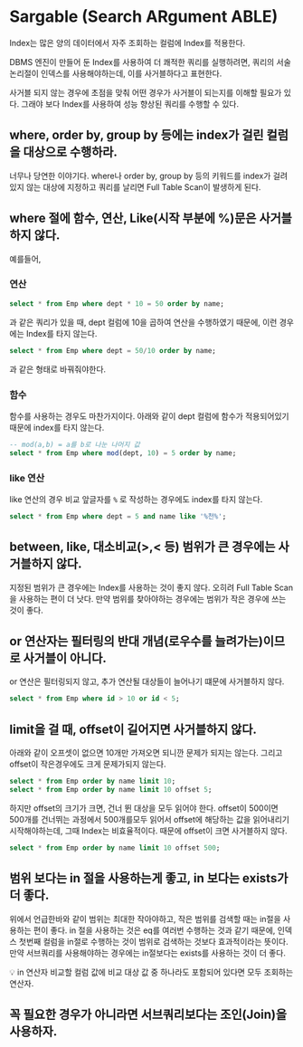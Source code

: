 # Sargable (Search ARgument ABLE)

Index는 많은 양의 데이터에서 자주 조회하는 컬럼에 Index를 적용한다.

DBMS 엔진이 만들어 둔 Index를 사용하여 더 쾌적한 쿼리를 실행하려면, 쿼리의 서술논리절이 인덱스를 사용해야하는데, 이를 사거블하다고 표현한다.

사거블 되지 않는 경우에 초점을 맞춰 어떤 경우가 사거블이 되는지를 이해할 필요가 있다. 그래야 보다 Index를 사용하여 성능 향상된 쿼리를 수행할 수 있다.

## where, order by, group by 등에는 index가 걸린 컬럼을 대상으로 수행하라.

너무나 당연한 이야기다. where나 order by, group by 등의 키워드를 index가 걸려있지 않는 대상에 지정하고 쿼리를 날리면 Full Table Scan이 발생하게 된다.

## where 절에 함수, 연산, Like(시작 부분에 %)문은 사거블 하지 않다.

예를들어,

### 연산

```sql
select * from Emp where dept * 10 = 50 order by name;
```

과 같은 쿼리가 있을 때, dept 컬럼에 10을 곱하여 연산을 수행하였기 때문에, 이런 경우에는 Index를 타지 않는다.

```sql
select * from Emp where dept = 50/10 order by name;
```

과 같은 형태로 바꿔줘야한다.

### 함수

함수를 사용하는 경우도 마찬가지이다. 아래와 같이 dept 컬럼에 함수가 적용되어있기 때문에 index를 타지 않는다.

```sql
-- mod(a,b) = a를 b로 나눈 나머지 값
select * from Emp where mod(dept, 10) = 5 order by name;
```

### like 연산

like 연산의 경우 비교 앞글자를 `%` 로 작성하는 경우에도 index를 타지 않는다.

```sql
select * from Emp where dept = 5 and name like '%천%';
```

## between, like, 대소비교(>,< 등) 범위가 큰 경우에는 사거블하지 않다.

지정된 범위가 큰 경우에는 Index를 사용하는 것이 좋지 않다. 오히려 Full Table Scan을 사용하는 편이 더 낫다. 만약 범위를 찾아야하는 경우에는 범위가 작은 경우에 쓰는 것이 좋다.

## or 연산자는 필터링의 반대 개념(로우수를 늘려가는)이므로 사거블이 아니다.

or 연산은 필터링되지 않고, 추가 연산될 대상들이 늘어나기 떄문에 사거블하지 않다.

```sql
select * from Emp where id > 10 or id < 5;
```

## limit을 걸 때, offset이 길어지면 사거블하지 않다.

아래와 같이 오프셋이 없으면 10개만 가져오면 되니깐 문제가 되지는 않는다. 그리고 offset이 작은경우에도 크게 문제가되지 않는다.

```sql
select * from Emp order by name limit 10;
select * from Emp order by name limit 10 offset 5;
```

하지만 offset의 크기가 크면, 건너 뛴 대상을 모두 읽어야 한다. offset이 500이면 500개를 건너뛰는 과정에서 500개를모두 읽어서 offset에 해당하는 값을 읽어내리기 시작해야하는데, 그때 Index는 비효율적이다. 때문에 offset이 크면 사거블하지 않다.

```sql
select * from Emp order by name limit 10 offset 500; 
```

## 범위 보다는 in 절을 사용하는게 좋고, in 보다는 exists가 더 좋다.

위에서 언급한바와 같이 범위는 최대한 작아야하고, 작은 범위를 검색할 때는 in절을 사용하는 편이 좋다. in 절을 사용하는 것은 eq를 여러번 수행하는 것과 같기 때문에, 인덱스 첫번째 컬럼을 in절로 수행하는 것이 범위로 검색하는 것보다 효과적이라는 뜻이다. 만약 서브쿼리를 사용해야하는 경우에는 in절보다는 exists를 사용하는 것이 더 좋다.

<aside>
💡 in 연산자
비교할 컬럼 값에 비교 대상 값 중 하나라도 포함되어 있다면 모두 조회하는 연산자.

</aside>

## 꼭 필요한 경우가 아니라면 서브쿼리보다는 조인(Join)을 사용하자.